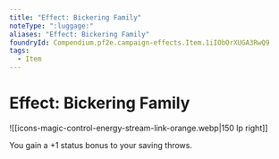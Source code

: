 ```yaml
---
title: "Effect: Bickering Family"
noteType: ":luggage:"
aliases: "Effect: Bickering Family"
foundryId: Compendium.pf2e.campaign-effects.Item.1iIObOrXUGA3RwQ9
tags:
  - Item
---
```


# Effect: Bickering Family
![[icons-magic-control-energy-stream-link-orange.webp|150 lp right]]

You gain a +1 status bonus to your saving throws.
